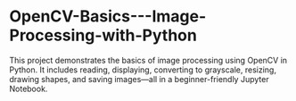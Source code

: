 # OpenCV-Basics---Image-Processing-with-Python
This project demonstrates the basics of image processing using OpenCV in Python. It includes reading, displaying, converting to grayscale, resizing, drawing shapes, and saving images—all in a beginner-friendly Jupyter Notebook.
